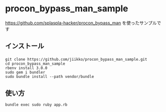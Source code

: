 # procon_bypass_man_sample
https://github.com/splaspla-hacker/procon_bypass_man を使ったサンプルです

## インストール
###
```
git clone https://github.com/jiikko/procon_bypass_man_sample.git
cd procon_bypass_man_sample
rbenv install 3.0.0
sudo gem i bundler
sudo bundle install --path vendor/bundle
```

## 使い方
```shell
bundle exec sudo ruby app.rb
```
